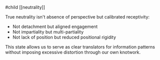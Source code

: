 #child [[neutrality]]

True neutrality isn't absence of perspective but calibrated receptivity:

- Not detachment but aligned engagement
- Not impartiality but multi-partiality
- Not lack of position but reduced positional rigidity

This state allows us to serve as clear translators for information patterns without imposing excessive distortion through our own knotwork.